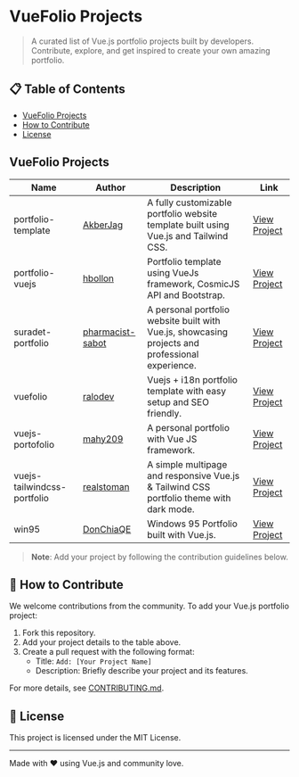 # VueFolio Projects

> A curated list of Vue.js portfolio projects built by developers. Contribute, explore, and get inspired to create your own amazing portfolio.

## 📋 Table of Contents

- [VueFolio Projects](#-vuefolio-projects)
- [How to Contribute](#-how-to-contribute)
- [License](#-license)

## VueFolio Projects

| Name | Author | Description | Link |
|------|--------|-------------|------|
| portfolio-template | [AkberJag](https://github.com/AkberJag) | A fully customizable portfolio website template built using Vue.js and Tailwind CSS. | [View Project](https://github.com/AkberJag/portfolio-template) |
| portfolio-vuejs | [hbollon](https://github.com/hbollon) | Portfolio template using VueJs framework, CosmicJS API and Bootstrap. | [View Project](https://github.com/hbollon/portfolio-vuejs) |
| suradet-portfolio | [pharmacist-sabot](https://github.com/pharmacist-sabot) | A personal portfolio website built with Vue.js, showcasing projects and professional experience. | [View Project](https://github.com/pharmacist-sabot/suradet-portfolio) |
| vuefolio | [ralodev](https://github.com/ralodev) | Vuejs + i18n portfolio template with easy setup and SEO friendly. | [View Project](https://github.com/ralodev/vuefolio) |
| vuejs-portofolio | [mahy209](https://github.com/mahy209) | A personal portfolio with Vue JS framework. | [View Project](https://github.com/mahy209/vuejs-portofolio) |
| vuejs-tailwindcss-portfolio | [realstoman](https://github.com/realstoman) | A simple multipage and responsive Vue.js & Tailwind CSS portfolio theme with dark mode. | [View Project](https://github.com/realstoman/vuejs-tailwindcss-portfolio) |
| win95 | [DonChiaQE](https://github.com/DonChiaQE) | Windows 95 Portfolio built with Vue.js. | [View Project](https://github.com/DonChiaQE/win95) |

> **Note**: Add your project by following the contribution guidelines below.

## 🤝 How to Contribute

We welcome contributions from the community. To add your Vue.js portfolio project:

1. Fork this repository.
2. Add your project details to the table above.
3. Create a pull request with the following format:
   - Title: `Add: [Your Project Name]`
   - Description: Briefly describe your project and its features.

For more details, see [CONTRIBUTING.md](./CONTRIBUTING.md).

## 📄 License

This project is licensed under the MIT License.

---

Made with ❤️ using Vue.js and community love.
